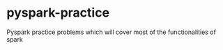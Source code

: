 # pyspark-practice

Pyspark practice problems which will cover most of the functionalities of spark
